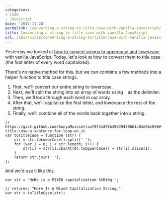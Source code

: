 ```yaml
---
categories:
- Code
- JavaScript
date: '2017-11-28'
permalink: /converting-a-string-to-title-case-with-vanilla-javascript/
title: Converting a string to title case with vanilla JavaScript
url: /2017/11/28/converting-a-string-to-title-case-with-vanilla-javascript
---
```


Yesterday we looked at [how to convert strings to uppercase and lowercase](/converting-strings-to-uppercase-and-lowercase-with-vanilla-javascript/) with vanilla JavaScript. Today, let's look at how to convert them to title case (the first letter of every word capitalized).

There's no native method for this, but we can combine a few methods into a helper function to title case strings.

1. First, we'll convert our entire string to lowercase.
2. Next, we'll split the string into an array of words using ` ` as the delimiter.
3. Then, we'll loop through each word in our array.
4. After that, we'll capitalize the first letter, and lowercase the rest of the string.
4. Finally, we'll combine all of the words back together into a string.

```lang-javascript
// https://gist.github.com/SonyaMoisset/aa79f51d78b39639430661c03d9b1058#file-title-case-a-sentence-for-loop-wc-js
var toTitleCase = function (str) {
	str = str.toLowerCase().split(' ');
	for (var i = 0; i < str.length; i++) {
		str[i] = str[i].charAt(0).toUpperCase() + str[i].slice(1);
	}
	return str.join(' ');
};
```

And we'd use it like this.

```lang-js
var str = 'HeRe is a MIXED capitalization StRiNg.';

// returns: "Here Is A Mixed Capitalization String."
var str = toTitleCase(str);
```